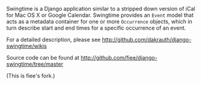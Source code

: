 Swingtime is a Django application similar to a stripped down version of iCal for 
Mac OS X or Google Calendar. Swingtime provides an ``Event`` model that acts as 
a metadata container for one or more ``Occurrence`` objects, which in turn 
describe start and end times for a specific occurrence of an event.

For a detailed description, please see <http://github.com/dakrauth/django-swingtime/wikis>

Source code can be found at <http://github.com/fiee/django-swingtime/tree/master>

(This is fiee's fork.)
